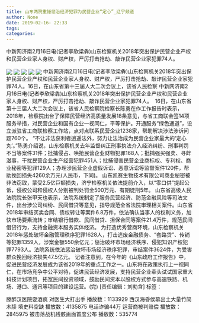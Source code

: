 ```yaml
---
title: 山东两院重锤惩治经济犯罪为民营企业“定心”_辽宁频道
author: None
date: 2019-02-16- 22:33
tags: 
categories: 
---
```

中新网济南2月16日电(记者李欣梁犇)山东检察机关2018年突出保护民营企业产权和民营企业家人身权、财产权，严厉打击抢劫、敲诈民营企业家犯罪74人。 
<!-- more -->
                
<img align="center" border="0" src="http://p3.ifengimg.com/fck/2019_07/fe9bc0e2996a5be_w540_h360.jpg" />
                
<img align="center" border="0" src="http://p3.ifengimg.com/fck/2019_07/44725a712935cc0_w540_h342.jpg" />
            
<img align="center" border="0" src="http://p3.ifengimg.com/fck/2019_07/d3f8ef2f44598c9_w540_h360.jpg" />
<img align="center" border="0" src="http://p3.ifengimg.com/fck/2019_07/6a00752dd70cd17_w540_h359.jpg" />
<img align="center" border="0" src="http://p2.ifengimg.com/a/2016/0810/204c433878d5cf9size1_w16_h16.png" />
中新网济南2月16日电(记者李欣梁犇)山东检察机关2018年突出保护民营企业产权和民营企业家人身权、财产权，严厉打击抢劫、敲诈民营企业家犯罪74人。16日，在山东省第十三届人大二次会议上，该省人民检察
中新网济南2月16日电(记者李欣梁犇)山东检察机关2018年突出保护民营企业产权和民营企业家人身权、财产权，严厉打击抢劫、敲诈民营企业家犯罪74人。 
16日，在山东省第十三届人大二次会议上，该省人民检察院检察长陈勇在作工作报告时表示，2018年，检察院出台了保障民营经济高质量发展18条意见，与省工商联会签14项服务举措，对民营企业和国有企业一视同仁，平等保护。开通服务“绿色通道”，设立派驻省工商联检察工作站，点对点联系民营企业1238家，帮助解决涉法涉诉问题760个。
“不让非法获利者逍遥法外，努力让法治成为民营企业家最大的‘定心丸’。”陈勇介绍说，山东检察机关去年监督纠正刑事执法介入经济纠纷、刑事判罚不当等案件31件；批捕侵占、哄抢民营企业财物犯罪168人；批捕强买强卖、寻衅滋事，干扰民营企业生产经营犯罪451人；批捕侵害民营企业商标权、专利权、商业秘密等犯罪129人；办理涉民营企业虚假诉讼、恶意诉讼等监督案件120件，帮助挽回损失4260余万元(人民币，下同)。
山东凯赛生物技术有限公司商业秘密被非法窃取，蒙受2.5亿巨额损失，济宁检察机关依法提前介入，以“零口供”提起公诉，侵权公司和侵权人分别被判处罚金500万元、有期徒刑5年。
山东省高级人民法院院长张甲天也表示，法院系统制定了服务民营经济、防范金融风险等司法文件，出台涉公司纠纷、民间借贷等意见，指导规范全省法院审理相关案件。山东省2018年审结买卖合同、债权转让等案件6.8万件，依法确认当事人的权利义务，加快市场要素流转；审结银行借款、民间借贷、担保合同等案件21.4万件，规范民间借贷行为，支持金融资本服务实体经济。
为打造优秀营商环境，山东检察机关2018年惩处破坏金融管理秩序犯罪1628人，打击逃废金融债务、“套路贷”、传销等犯罪1359人，涉案金额550余亿元；惩治破坏市场经济秩序、侵犯知识产权犯罪7793人。法院系统依法惩治破坏市场经济秩序犯罪，审结案件3624件，为受害群众挽回经济损失47.5亿元。
记者注意到，在今年的《山东政府工作报告》中，促进民营经济发展成为该省2019年的重点工作之一。山东将在政策执行上一视同仁，在市场竞争中公平对待，促进民营经济发展，支持民营企业牵头试试国家重大科技计划项目，拓宽民间投资领域，鼓励民间资本以股权方式参与高速铁路、机场、港口、通讯等项目的建设运营。(完)
[责任编辑：刘勃含]
标签：
 
             
滕醉汉医院耍酒疯 对医生大打出手
播放数：1133929
西汉海昏侯墓出土大量竹简木牍 填史料空缺
播放数：4135875
电话诈骗44万 运营商被判赔偿
播放数：2845975
被击落战机残骸画面首度公布
播放数：535774

